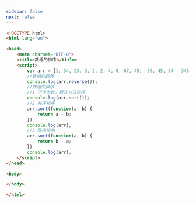```yaml
---
sidebar: false
next: false
---
```

<BlogInfo/>






```html
<!DOCTYPE html>
<html lang="en">

<head>
    <meta charset="UTF-8">
    <title>数组的排序</title>
    <script>
        var arr = [1, 34, 23, 3, 2, 2, 4, 6, 67, 45, -56, 45, 34 - 3434];
        //数组的翻转
        console.log(arr.reverse());
        //数组的排序
        //1.不传参数，默认方法排序
        console.log(arr.sort());
        //2.升序排序
        arr.sort(function(a, b) {
            return a - b;
        })
        console.log(arr);
        //3.降序排序
        arr.sort(function(a, b) {
            return b - a;
        })
        console.log(arr);
    </script>
</head>

<body>

</body>

</html>
```






<ActionBox />
        
<style>#top-box {margin-top:0.5rem!important;}</style>
